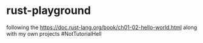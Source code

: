 # rust-playground
following the https://doc.rust-lang.org/book/ch01-02-hello-world.html along with my own projects #NotTutorialHell
